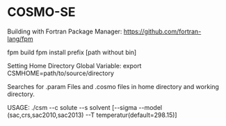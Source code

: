 # COSMO-SE

Building with Fortran Package Manager:
https://github.com/fortran-lang/fpm

fpm build
fpm install prefix [path without bin]

Setting Home Directory Global Variable:
export CSMHOME=path/to/source/directory

Searches for .param Files and .cosmo files in home directory and working directory.

USAGE: ./csm --c solute --s solvent [--sigma --model (sac,crs,sac2010,sac2013) --T temperatur(default=298.15)]
